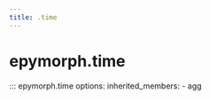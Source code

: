 ```yaml
---
title: .time
---
```


# epymorph.time

::: epymorph.time
    options:
      inherited_members:
        - agg
